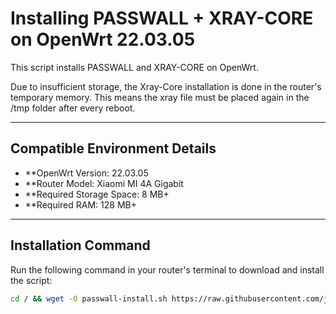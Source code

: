 # Installing PASSWALL + XRAY-CORE on OpenWrt 22.03.05

This script installs PASSWALL and XRAY-CORE on OpenWrt.

Due to insufficient storage, the Xray-Core installation is done in the router's temporary memory. This means the xray file must be placed again in the /tmp folder after every reboot.

---

## Compatible Environment Details

- **OpenWrt Version: 22.03.05
- **Router Model: Xiaomi MI 4A Gigabit
- **Required Storage Space: 8 MB+
- **Required RAM: 128 MB+

---

## Installation Command

Run the following command in your router's terminal to download and install the script:

```sh
cd / && wget -O passwall-install.sh https://raw.githubusercontent.com/jerickscript/passwall/refs/heads/main/passwall-install.sh && chmod +x passwall-install.sh && sh passwall-install.sh

